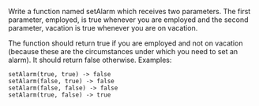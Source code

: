 Write a function named setAlarm which receives two parameters. The first parameter, employed, is true whenever you are employed and the second parameter, vacation is true whenever you are on vacation.

The function should return true if you are employed and not on vacation (because these are the circumstances under which you need to set an alarm). It should return false otherwise. Examples:
```
setAlarm(true, true) -> false
setAlarm(false, true) -> false
setAlarm(false, false) -> false
setAlarm(true, false) -> true
```